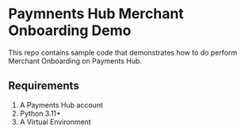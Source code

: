 # Paymnents Hub Merchant Onboarding Demo

This repo contains sample code that demonstrates how to do perform Merchant Onboarding on Payments Hub.

## Requirements
1. A Payments Hub account
2. Python 3.11+ 
3. A Virtual Environment
